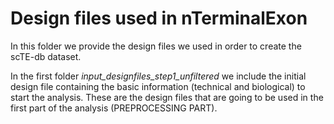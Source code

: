 # Design files used in nTerminalExon

In this folder we provide the design files we used in order to create the scTE-db dataset.

In the first folder *input_designfiles_step1_unfiltered* we include the initial design file containing the basic information (technical and biological) to start the analysis. These are the design files that are going to be used in the first part of the analysis (PREPROCESSING PART).
